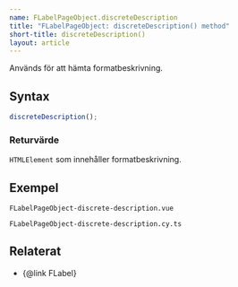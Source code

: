 ```yaml
---
name: FLabelPageObject.discreteDescription
title: "FLabelPageObject: discreteDescription() method"
short-title: discreteDescription()
layout: article
---
```


Används för att hämta formatbeskrivning.

## Syntax

```ts
discreteDescription();
```

### Returvärde

`HTMLElement` som innehåller formatbeskrivning.

## Exempel

```import static
FLabelPageObject-discrete-description.vue
```

```import
FLabelPageObject-discrete-description.cy.ts
```

## Relaterat

- {@link FLabel}

